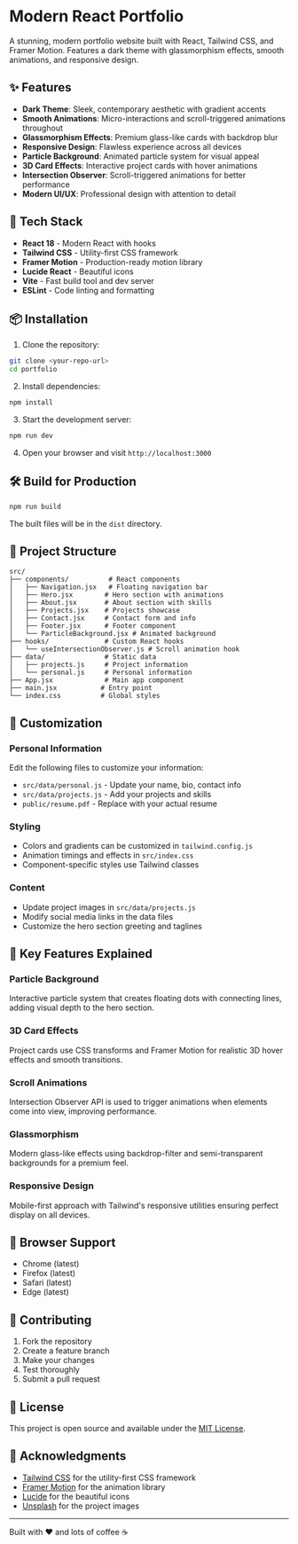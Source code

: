 # Modern React Portfolio

A stunning, modern portfolio website built with React, Tailwind CSS, and Framer Motion. Features a dark theme with glassmorphism effects, smooth animations, and responsive design.

## ✨ Features

- **Dark Theme**: Sleek, contemporary aesthetic with gradient accents
- **Smooth Animations**: Micro-interactions and scroll-triggered animations throughout
- **Glassmorphism Effects**: Premium glass-like cards with backdrop blur
- **Responsive Design**: Flawless experience across all devices
- **Particle Background**: Animated particle system for visual appeal
- **3D Card Effects**: Interactive project cards with hover animations
- **Intersection Observer**: Scroll-triggered animations for better performance
- **Modern UI/UX**: Professional design with attention to detail

## 🚀 Tech Stack

- **React 18** - Modern React with hooks
- **Tailwind CSS** - Utility-first CSS framework
- **Framer Motion** - Production-ready motion library
- **Lucide React** - Beautiful icons
- **Vite** - Fast build tool and dev server
- **ESLint** - Code linting and formatting

## 📦 Installation

1. Clone the repository:
```bash
git clone <your-repo-url>
cd portfolio
```

2. Install dependencies:
```bash
npm install
```

3. Start the development server:
```bash
npm run dev
```

4. Open your browser and visit `http://localhost:3000`

## 🛠️ Build for Production

```bash
npm run build
```

The built files will be in the `dist` directory.

## 📁 Project Structure

```
src/
├── components/          # React components
│   ├── Navigation.jsx   # Floating navigation bar
│   ├── Hero.jsx        # Hero section with animations
│   ├── About.jsx       # About section with skills
│   ├── Projects.jsx    # Projects showcase
│   ├── Contact.jsx     # Contact form and info
│   ├── Footer.jsx      # Footer component
│   └── ParticleBackground.jsx # Animated background
├── hooks/              # Custom React hooks
│   └── useIntersectionObserver.js # Scroll animation hook
├── data/               # Static data
│   ├── projects.js     # Project information
│   └── personal.js     # Personal information
├── App.jsx             # Main app component
├── main.jsx           # Entry point
└── index.css          # Global styles
```

## 🎨 Customization

### Personal Information
Edit the following files to customize your information:

- `src/data/personal.js` - Update your name, bio, contact info
- `src/data/projects.js` - Add your projects and skills
- `public/resume.pdf` - Replace with your actual resume

### Styling
- Colors and gradients can be customized in `tailwind.config.js`
- Animation timings and effects in `src/index.css`
- Component-specific styles use Tailwind classes

### Content
- Update project images in `src/data/projects.js`
- Modify social media links in the data files
- Customize the hero section greeting and taglines

## 🌟 Key Features Explained

### Particle Background
Interactive particle system that creates floating dots with connecting lines, adding visual depth to the hero section.

### 3D Card Effects
Project cards use CSS transforms and Framer Motion for realistic 3D hover effects and smooth transitions.

### Scroll Animations
Intersection Observer API is used to trigger animations when elements come into view, improving performance.

### Glassmorphism
Modern glass-like effects using backdrop-filter and semi-transparent backgrounds for a premium feel.

### Responsive Design
Mobile-first approach with Tailwind's responsive utilities ensuring perfect display on all devices.

## 📱 Browser Support

- Chrome (latest)
- Firefox (latest)
- Safari (latest)
- Edge (latest)

## 🤝 Contributing

1. Fork the repository
2. Create a feature branch
3. Make your changes
4. Test thoroughly
5. Submit a pull request

## 📄 License

This project is open source and available under the [MIT License](LICENSE).

## 🙏 Acknowledgments

- [Tailwind CSS](https://tailwindcss.com/) for the utility-first CSS framework
- [Framer Motion](https://www.framer.com/motion/) for the animation library
- [Lucide](https://lucide.dev/) for the beautiful icons
- [Unsplash](https://unsplash.com/) for the project images

---

Built with ❤️ and lots of coffee ☕




